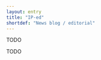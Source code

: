 ```yaml
---
layout: entry
title: "IP-ed"
shortdef: "News blog / editorial"
---
```


TODO

<!-- details -->

TODO
